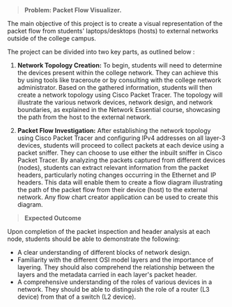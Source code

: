 > <B>Problem: Packet Flow Visualizer.</B>

The main objective of this project is to create a visual representation of the packet flow
from students&#39; laptops/desktops (hosts) to external networks outside of the college campus.

The project can be divided into two key parts, as outlined below :

1. <B>Network Topology Creation:</B> To begin, students will need to determine the
devices present within the college network. They can achieve this by using tools like
traceroute or by consulting with the college network administrator. Based on the
gathered information, students will then create a network topology using Cisco
Packet Tracer. The topology will illustrate the various network devices, network design, and network
boundaries, as explained in the Network Essential course, showcasing the path from
the host to the external network.

2. <B>Packet Flow Investigation:</B> After establishing the network topology using
Cisco Packet Tracer and configuring IPv4 addresses on all layer-3 devices, students
will proceed to collect packets at each device using a packet sniffer. They can choose
to use either the inbuilt sniffer in Cisco Packet Tracer. By analyzing the packets
captured from different devices (nodes), students can extract relevant information
from the packet headers, particularly noting changes occurring in the Ethernet and IP
headers. This data will enable them to create a flow diagram illustrating the path of
the packet flow from their device (host) to the external network. Any flow chart
creator application can be used to create this diagram.


> <B>Expected Outcome</B>

Upon completion of the packet inspection and header analysis at each node,
students should be able to demonstrate the following:
* A clear understanding of different blocks of network design.
* Familiarity with the different OSI model layers and the importance of layering. They
should also comprehend the relationship between the layers and the metadata
carried in each layer&#39;s packet header.
* A comprehensive understanding of the roles of various devices in a network. They
should be able to distinguish the role of a router (L3 device) from that of a switch (L2
device).
